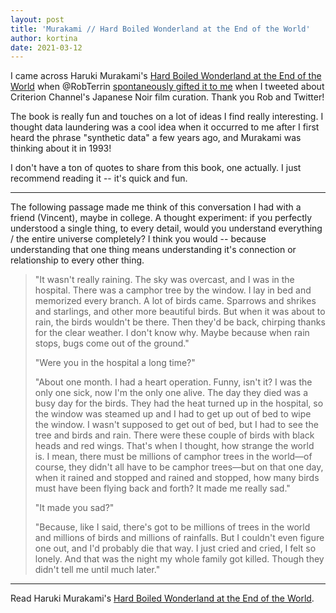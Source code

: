 ```yaml
---
layout: post
title: 'Murakami // Hard Boiled Wonderland at the End of the World'
author: kortina
date: 2021-03-12
---
```


I came across Haruki Murakami's [Hard Boiled Wonderland at the End of the World](https://www.amazon.com/Hard-Boiled-Wonderland-End-World-International/dp/0679743464) when @RobTerrin [spontaneously gifted it to me](https://twitter.com/RobTerrin/status/1353531832512479233) when I tweeted about Criterion Channel's Japanese Noir film curation. Thank you Rob and Twitter!

The book is really fun and touches on a lot of ideas I find really interesting. I thought data laundering was a cool idea when it occurred to me after I first heard the phrase "synthetic data" a few years ago, and Murakami was thinking about it in 1993!

I don't have a ton of quotes to share from this book, one actually. I just recommend reading it -- it's quick and fun.

---

The following passage made me think of this conversation I had with a friend (Vincent), maybe in college. A thought experiment: if you perfectly understood a single thing, to every detail, would you understand everything / the entire universe completely? I think you would -- because understanding that one thing means understanding it's connection or relationship to every other thing.

> "It wasn't really raining. The sky was overcast, and I was in the hospital. There was a camphor tree by the window. I lay in bed and memorized every branch. A lot of birds came. Sparrows and shrikes and starlings, and other more beautiful birds. But when it was about to rain, the birds wouldn't be there. Then they'd be back, chirping thanks for the clear weather. I don't know why. Maybe because when rain stops, bugs come out of the ground."
> 
> "Were you in the hospital a long time?"
> 
> "About one month. I had a heart operation. Funny, isn't it? I was the only one sick, now I'm the only one alive. The day they died was a busy day for the birds. They had the heat turned up in the hospital, so the window was steamed up and I had to get up out of bed to wipe the window. I wasn't supposed to get out of bed, but I had to see the tree and birds and rain. There were these couple of birds with black heads and red wings. That's when I thought, how strange the world is. I mean, there must be millions of camphor trees in the world—of course, they didn't all have to be camphor trees—but on that one day, when it rained and stopped and rained and stopped, how many birds must have been flying back and forth? It made me really sad."
> 
> "It made you sad?"
> 
> "Because, like I said, there's got to be millions of trees in the world and millions of birds and millions of rainfalls. But I couldn't even figure one out, and I'd probably die that way. I just cried and cried, I felt so lonely. And that was the night my whole family got killed. Though they didn't tell me until much later."

---

Read Haruki Murakami's [Hard Boiled Wonderland at the End of the World](https://www.amazon.com/Hard-Boiled-Wonderland-End-World-International/dp/0679743464).